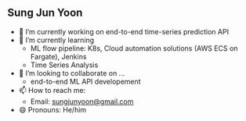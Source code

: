 ## Sung Jun Yoon

<!--
**sungjunyoon/sungjunyoon** is a ✨ _special_ ✨ repository because its `README.md` (this file) appears on your GitHub profile.

Here are some ideas to get you started:

- 🔭 I’m currently working on ...
- 🌱 I’m currently learning ...
- 👯 I’m looking to collaborate on ...
- 🤔 I’m looking for help with ...
- 💬 Ask me about ...
- 📫 How to reach me: ...
- 😄 Pronouns: ...
- ⚡ Fun fact: ...
-->
- 🔭 I’m currently working on end-to-end time-series prediction API
- 🌱 I’m currently learning 
  - ML flow pipeline: K8s, Cloud automation solutions (AWS ECS on Fargate), Jenkins
  - Time Series Analysis
- 👯 I’m looking to collaborate on ...
  - end-to-end ML API developement
- 📫 How to reach me: 
  - Email: sungjunyoon@gmail.com
- 😄 Pronouns: He/him
